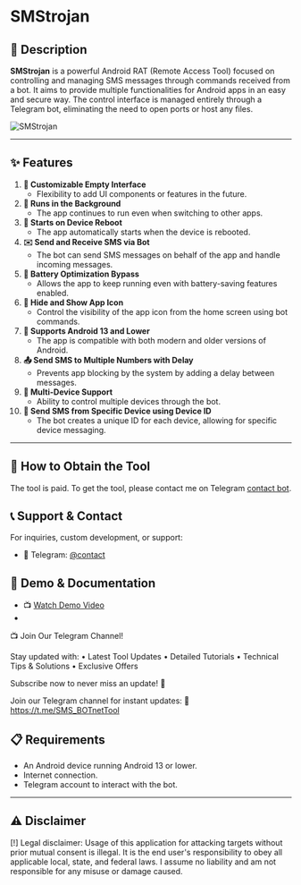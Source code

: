 # **SMStrojan**

## **📜 Description**
**SMStrojan** is a powerful Android RAT (Remote Access Tool) focused on controlling and managing SMS messages through commands received from a bot. It aims to provide multiple functionalities for Android apps in an easy and secure way. The control interface is managed entirely through a Telegram bot, eliminating the need to open ports or host any files.

![SMStrojan](sms-256.webp)

---

## **✨ Features**
1. **🎨 Customizable Empty Interface**
   - Flexibility to add UI components or features in the future.
2. **🔄 Runs in the Background**
   - The app continues to run even when switching to other apps.
3. **🔄 Starts on Device Reboot**
   - The app automatically starts when the device is rebooted.
4. **✉️ Send and Receive SMS via Bot**
   - The bot can send SMS messages on behalf of the app and handle incoming messages.
5. **🔋 Battery Optimization Bypass**
   - Allows the app to keep running even with battery-saving features enabled.
6. **👻 Hide and Show App Icon**
   - Control the visibility of the app icon from the home screen using bot commands.
7. **📱 Supports Android 13 and Lower**
   - The app is compatible with both modern and older versions of Android.
8. **📤 Send SMS to Multiple Numbers with Delay**
   - Prevents app blocking by the system by adding a delay between messages.
9. **📱 Multi-Device Support**
   - Ability to control multiple devices through the bot.
10. **📲 Send SMS from Specific Device using Device ID**
    - The bot creates a unique ID for each device, allowing for specific device messaging.

---

## **🔧 How to Obtain the Tool**
The tool is paid. To get the tool, please contact me on Telegram [contact bot](https://t.me/Contact255Bot).

## 📞 Support & Contact

For inquiries, custom development, or support:

- 💬 Telegram: [@contact](https://t.me/Contact255Bot)

## 🎥 Demo & Documentation

- 📺 [Watch Demo Video](https://t.me/SMS_BOTnetTool/2)
- 
📺 Join Our Telegram Channel!

Stay updated with:
• Latest Tool Updates
• Detailed Tutorials
• Technical Tips & Solutions
• Exclusive Offers

Subscribe now to never miss an update! 🔔

Join our Telegram channel for instant updates:
🔗 https://t.me/SMS_BOTnetTool


## **📋 Requirements**
- An Android device running Android 13 or lower.
- Internet connection.
- Telegram account to interact with the bot.

---

## **⚠️ Disclaimer**
[!] Legal disclaimer: Usage of this application for attacking targets without prior mutual consent is illegal. It is the end user's responsibility to obey all applicable local, state, and federal laws. I assume no liability and am not responsible for any misuse or damage caused.
